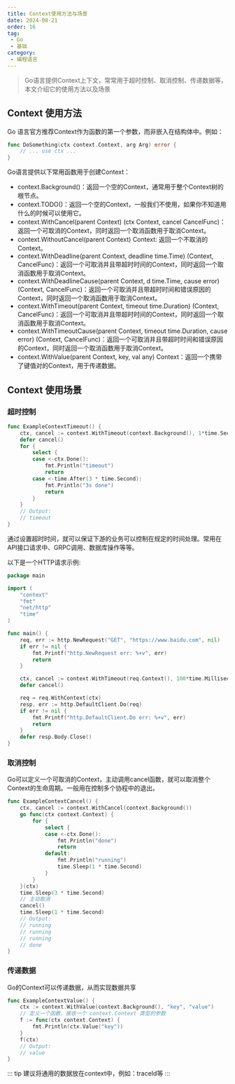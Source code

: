 ```yaml
---
title: Context使用方法与场景
date: 2024-08-21
order: 16
tag:
 - Go
 - 基础
category:
 - 编程语言
---
```


> Go语言提供Context上下文，常常用于超时控制、取消控制、传递数据等，本文介绍它的使用方法以及场景

<!-- more -->

## Context 使用方法

Go 语言官方推荐Context作为函数的第一个参数，而非嵌入在结构体中。例如：

```go
func DoSomething(ctx context.Context, arg Arg) error {
	// ... use ctx ...
}
```

Go语言提供以下常用函数用于创建Context：

- context.Background()：返回一个空的Context，通常用于整个Context树的根节点。
- context.TODO()：返回一个空的Context，一般我们不使用，如果你不知道用什么的时候可以使用它。
- context.WithCancel(parent Context) (ctx Context, cancel CancelFunc)：返回一个可取消的Context，同时返回一个取消函数用于取消Context。
- context.WithoutCancel(parent Context) Context: 返回一个不取消的Context。
- context.WithDeadline(parent Context, deadline time.Time) (Context, CancelFunc)：返回一个可取消并且带超时时间的Context，同时返回一个取消函数用于取消Context。
- context.WithDeadlineCause(parent Context, d time.Time, cause error) (Context, CancelFunc)：返回一个可取消并且带超时时间和错误原因的Context，同时返回一个取消函数用于取消Context。
- context.WithTimeout(parent Context, timeout time.Duration) (Context, CancelFunc)：返回一个可取消并且带超时时间的Context，同时返回一个取消函数用于取消Context。
- context.WithTimeoutCause(parent Context, timeout time.Duration, cause error) (Context, CancelFunc)：返回一个可取消并且带超时时间和错误原因的Context，同时返回一个取消函数用于取消Context。
- context.WithValue(parent Context, key, val any) Context：返回一个携带了键值对的Context，用于传递数据。

## Context 使用场景

### 超时控制

```go
func ExampleContextTimeout() {
	ctx, cancel := context.WithTimeout(context.Background(), 1*time.Second)
	defer cancel()
	for {
		select {
		case <-ctx.Done():
			fmt.Println("timeout")
			return
		case <-time.After(3 * time.Second):
			fmt.Println("3s done")
			return
		}
	}
	// Output:
	// timeout
}
```

通过设置超时时间，就可以保证下游的业务可以控制在规定的时间处理。常用在API接口请求中、GRPC调用、数据库操作等等。

以下是一个HTTP请求示例:

```go
package main

import (
	"context"
	"fmt"
	"net/http"
	"time"
)

func main() {
	req, err := http.NewRequest("GET", "https://www.baidu.com", nil)
	if err != nil {
		fmt.Printf("http.NewRequest err: %+v", err)
		return
	}

	ctx, cancel := context.WithTimeout(req.Context(), 100*time.Millisecond)
	defer cancel()

	req = req.WithContext(ctx)
	resp, err := http.DefaultClient.Do(req)
	if err != nil {
		fmt.Printf("http.DefaultClient.Do err: %+v", err)
		return
	}
	defer resp.Body.Close()
}
```

### 取消控制

Go可以定义一个可取消的Context，主动调用cancel函数，就可以取消整个Context的生命周期。一般用在控制多个协程中的退出。

```go
func ExampleContextCancel() {
	ctx, cancel := context.WithCancel(context.Background())
	go func(ctx context.Context) {
		for {
			select {
			case <-ctx.Done():
				fmt.Println("done")
				return
			default:
				fmt.Println("running")
				time.Sleep(1 * time.Second)
			}
		}
	}(ctx)
	time.Sleep(3 * time.Second)
    // 主动取消
	cancel()
	time.Sleep(1 * time.Second)
	// Output:
	// running
	// running
	// running
	// done
}
```

### 传递数据

Go的Context可以传递数据，从而实现数据共享

```go
func ExampleContextValue() {
	ctx := context.WithValue(context.Background(), "key", "value")
	// 定义一个函数，接收一个 context.Context 类型的参数
	f := func(ctx context.Context) {
		fmt.Println(ctx.Value("key"))
	}
	f(ctx)
	// Output:
	// value
}
```

::: tip
建议将通用的数据放在context中，例如：traceId等
:::

